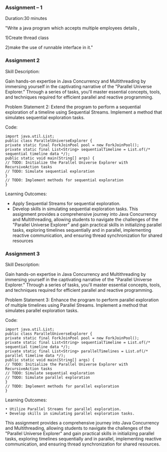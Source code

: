 ### Assignment – 1

Duration:30 minutes

"Write a java program which accepts multiple employees details ,

1)Create thread class

2)make the use of runnable interface in it."


### Assignment 2

Skill Description:

Gain hands-on expertise in Java Concurrency and Multithreading by immersing yourself in the
captivating narrative of the "Parallel Universe Explorer." Through a series of tasks, you'll master
essential concepts, tools, and techniques required for efficient parallel and reactive programming.

Problem Statement 2:
Extend the program to perform a sequential exploration of a timeline using Sequential Streams.
Implement a method that simulates sequential exploration tasks.

Code:

```
import java.util.List;
public class ParallelUniverseExplorer {
private static final ForkJoinPool pool = new ForkJoinPool();
private static final List<String> sequentialTimeline = List.of(/* sequential timeline data */);
public static void main(String[] args) {
// TODO: Initialize the Parallel Universe Explorer with RecursiveAction tasks
// TODO: Simulate sequential exploration
}
// TODO: Implement methods for sequential exploration
}
```
Learning Outcomes:

- Apply Sequential Streams for sequential exploration.
- Develop skills in simulating sequential exploration tasks.
This assignment provides a comprehensive journey into Java Concurrency and Multithreading,
allowing students to navigate the challenges of the "Parallel Universe Explorer" and gain practical
skills in initializing parallel tasks, exploring timelines sequentially and in parallel, implementing
reactive communication, and ensuring thread synchronization for shared resources

### Assignment 3

Skill Description:

Gain hands-on expertise in Java Concurrency and Multithreading by immersing yourself in the
captivating narrative of the "Parallel Universe Explorer." Through a series of tasks, you'll master
essential concepts, tools, and techniques required for efficient parallel and reactive programming.

Problem Statement 3:
Enhance the program to perform parallel exploration of multiple timelines using Parallel Streams.
Implement a method that simulates parallel exploration tasks.

Code:
```
import java.util.List;
public class ParallelUniverseExplorer {
private static final ForkJoinPool pool = new ForkJoinPool();
private static final List<String> sequentialTimeline = List.of(/* sequential timeline data */);
private static final List<String> parallelTimelines = List.of(/* parallel timeline data */);
public static void main(String[] args) {
// TODO: Initialize the Parallel Universe Explorer with RecursiveAction tasks
// TODO: Simulate sequential exploration
// TODO: Simulate parallel exploration
}
// TODO: Implement methods for parallel exploration
}
```
Learning Outcomes:
```
• Utilize Parallel Streams for parallel exploration.
• Develop skills in simulating parallel exploration tasks.
```
This assignment provides a comprehensive journey into Java Concurrency and Multithreading,
allowing students to navigate the challenges of the "Parallel Universe Explorer" and gain practical
skills in initializing parallel tasks, exploring timelines sequentially and in parallel, implementing
reactive communication, and ensuring thread synchronization for shared resources.